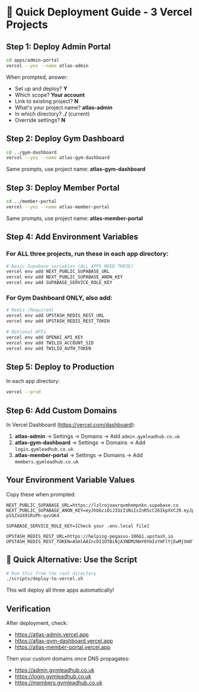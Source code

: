 # 🚀 Quick Deployment Guide - 3 Vercel Projects

## Step 1: Deploy Admin Portal

```bash
cd apps/admin-portal
vercel --yes --name atlas-admin
```

When prompted, answer:

- Set up and deploy? **Y**
- Which scope? **Your account**
- Link to existing project? **N**
- What's your project name? **atlas-admin**
- In which directory? **./** (current)
- Override settings? **N**

## Step 2: Deploy Gym Dashboard

```bash
cd ../gym-dashboard
vercel --yes --name atlas-gym-dashboard
```

Same prompts, use project name: **atlas-gym-dashboard**

## Step 3: Deploy Member Portal

```bash
cd ../member-portal
vercel --yes --name atlas-member-portal
```

Same prompts, use project name: **atlas-member-portal**

## Step 4: Add Environment Variables

### For ALL three projects, run these in each app directory:

```bash
# Basic Supabase variables (ALL APPS NEED THESE)
vercel env add NEXT_PUBLIC_SUPABASE_URL
vercel env add NEXT_PUBLIC_SUPABASE_ANON_KEY
vercel env add SUPABASE_SERVICE_ROLE_KEY
```

### For Gym Dashboard ONLY, also add:

```bash
# Redis (Required)
vercel env add UPSTASH_REDIS_REST_URL
vercel env add UPSTASH_REDIS_REST_TOKEN

# Optional APIs
vercel env add OPENAI_API_KEY
vercel env add TWILIO_ACCOUNT_SID
vercel env add TWILIO_AUTH_TOKEN
```

## Step 5: Deploy to Production

In each app directory:

```bash
vercel --prod
```

## Step 6: Add Custom Domains

In Vercel Dashboard (https://vercel.com/dashboard):

1. **atlas-admin** → Settings → Domains → Add `admin.gymleadhub.co.uk`
2. **atlas-gym-dashboard** → Settings → Domains → Add `login.gymleadhub.co.uk`
3. **atlas-member-portal** → Settings → Domains → Add `members.gymleadhub.co.uk`

## Your Environment Variable Values

Copy these when prompted:

```
NEXT_PUBLIC_SUPABASE_URL=https://lzlrojoaxrqvmhempnkn.supabase.co
NEXT_PUBLIC_SUPABASE_ANON_KEY=eyJhbGciOiJIUzI1NiIsInR5cCI6IkpXVCJ9.eyJpc3MiOiJzdXBhYmFzZSIsInJlZiI6Imx6bHJvam9heHJxdm1oZW1wbmtuIiwicm9sZSI6ImFub24iLCJpYXQiOjE3MjQ1MTA2NTUsImV4cCI6MjA0MDA4NjY1NX0.6taEJs76bZBbeuQBc5qZ0m-pS5ZxUX91RsPh-qvvGK4

SUPABASE_SERVICE_ROLE_KEY=[Check your .env.local file]

UPSTASH_REDIS_REST_URL=https://helping-pegasus-10661.upstash.io
UPSTASH_REDIS_REST_TOKEN=ASmlAAIncDI1OTBiNjA3NDM2NmY0YmIzYmFlYjEwMjVmOTc5M2YwMnAyMTA2NjE
```

## 🎯 Quick Alternative: Use the Script

```bash
# Run this from the root directory
./scripts/deploy-to-vercel.sh
```

This will deploy all three apps automatically!

## Verification

After deployment, check:

- https://atlas-admin.vercel.app
- https://atlas-gym-dashboard.vercel.app
- https://atlas-member-portal.vercel.app

Then your custom domains once DNS propagates:

- https://admin.gymleadhub.co.uk
- https://login.gymleadhub.co.uk
- https://members.gymleadhub.co.uk
